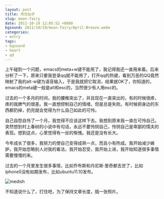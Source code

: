 ```yaml
---
layout: post
title: 月光仙子
slug: moon-fairy
date: 2011-10-19 12:05:52 +0800
bgsound: 2011/10/19/moon-fairy/April-Breeze.webm
categories:
- entry
tags:
- bgsound
- heart
- qd
---
```


上午碰到一个问题，emacs的meta+w键不能用了，我记得我还一直用来着。后来分析了一下，原来只要我登录qq就不能用了，打开qq的热键，看到万恶的QQ竟然映射了我的alt-w键为语音输入，于是我就把它取消，结果就OK了，你知道的，emacs的meta键一般是alt和esc的，当然很少有人用esc的。

过去的一个多月的时间，我的腰椎突出了，并且现在一直突出的，有的时候很疼，疼的我脾气的很差。我一直想控制自己的情绪，但是总是失败。有时候把身边的东西都扔掉，扔完就会觉得为什么自己如此的可怜。

自己自怨自怜了一个月，我觉得不应该这样下去。我想到原来我一直在可怜自己。突然想到村上春树的小说中有句话，永远不要怜悯自己，怜悯自己是卑鄙的懦夫的表现。想到这点，心里觉得有一丝的惭愧。我还是没有长大。

今年成长了很多，我努力的使自己变得成熟一点，而且小有所成。我开始减少嫉妒，我开始忽略别人对我的看法，我开始忍受，我开始上进，我开始知道很多事情需要慢慢的来。

过去的一个月里发生很多事情，比如乔布斯和丹尼斯·里奇都去世了，比如iphone5没有如期发布，比如ubuntu11.10发布。

<img src="{{ site.path.uploads }}2011/10/19/moon-fairy/medish.jpg" alt="medish" />

不知道说什么了，打住吧，为了保持文章长度，插一张照片。
